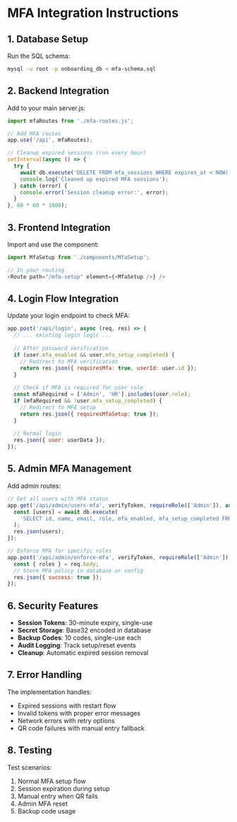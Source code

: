 # MFA Integration Instructions

## 1. Database Setup

Run the SQL schema:
```bash
mysql -u root -p onboarding_db < mfa-schema.sql
```

## 2. Backend Integration

Add to your main server.js:
```javascript
import mfaRoutes from './mfa-routes.js';

// Add MFA routes
app.use('/api', mfaRoutes);

// Cleanup expired sessions (run every hour)
setInterval(async () => {
  try {
    await db.execute('DELETE FROM mfa_sessions WHERE expires_at < NOW()');
    console.log('Cleaned up expired MFA sessions');
  } catch (error) {
    console.error('Session cleanup error:', error);
  }
}, 60 * 60 * 1000);
```

## 3. Frontend Integration

Import and use the component:
```javascript
import MfaSetup from './components/MfaSetup';

// In your routing
<Route path="/mfa-setup" element={<MfaSetup />} />
```

## 4. Login Flow Integration

Update your login endpoint to check MFA:
```javascript
app.post('/api/login', async (req, res) => {
  // ... existing login logic ...
  
  // After password verification
  if (user.mfa_enabled && user.mfa_setup_completed) {
    // Redirect to MFA verification
    return res.json({ requiresMfa: true, userId: user.id });
  }
  
  // Check if MFA is required for user role
  const mfaRequired = ['Admin', 'HR'].includes(user.role);
  if (mfaRequired && !user.mfa_setup_completed) {
    // Redirect to MFA setup
    return res.json({ requiresMfaSetup: true });
  }
  
  // Normal login
  res.json({ user: userData });
});
```

## 5. Admin MFA Management

Add admin routes:
```javascript
// Get all users with MFA status
app.get('/api/admin/users-mfa', verifyToken, requireRole(['Admin']), async (req, res) => {
  const [users] = await db.execute(
    'SELECT id, name, email, role, mfa_enabled, mfa_setup_completed FROM users'
  );
  res.json(users);
});

// Enforce MFA for specific roles
app.post('/api/admin/enforce-mfa', verifyToken, requireRole(['Admin']), async (req, res) => {
  const { roles } = req.body;
  // Store MFA policy in database or config
  res.json({ success: true });
});
```

## 6. Security Features

- **Session Tokens**: 30-minute expiry, single-use
- **Secret Storage**: Base32 encoded in database
- **Backup Codes**: 10 codes, single-use each
- **Audit Logging**: Track setup/reset events
- **Cleanup**: Automatic expired session removal

## 7. Error Handling

The implementation handles:
- Expired sessions with restart flow
- Invalid tokens with proper error messages
- Network errors with retry options
- QR code failures with manual entry fallback

## 8. Testing

Test scenarios:
1. Normal MFA setup flow
2. Session expiration during setup
3. Manual entry when QR fails
4. Admin MFA reset
5. Backup code usage